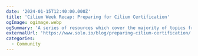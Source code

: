 ```yaml
---
date: '2024-01-15T12:40:00.000Z'
title: 'Cilium Week Recap: Preparing for Cilium Certification'
ogImage: ogimage.webp
ogSummary: 'A series of resources which cover the majority of topics from the Cilium Certified Associate certification'
externalUrl: 'https://www.solo.io/blog/preparing-cilium-certification/'
categories:
  - Community
---
```

